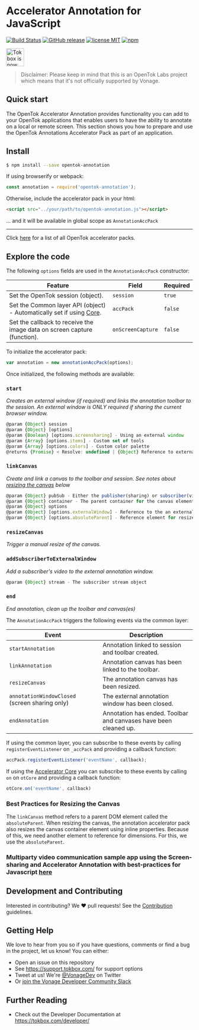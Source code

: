 # Accelerator Annotation for JavaScript

[![Build Status](https://travis-ci.org/opentok/accelerator-annotation-js.svg?branch=main)](https://travis-ci.org/opentok/accelerator-annotation-js)
[![GitHub release](https://img.shields.io/github/release/opentok/accelerator-annotation-js.svg)](./README.md)
[![license MIT](https://img.shields.io/github/license/opentok/accelerator-annotation-js.svg)](./LICENSE)
[![npm](https://img.shields.io/npm/v/opentok-annotation.svg)](https://www.npmjs.com/package/opentok-annotation)

<img src="https://assets.tokbox.com/img/vonage/Vonage_VideoAPI_black.svg" height="48px" alt="Tokbox is now known as Vonage" />

> Disclaimer: Please keep in mind that this is an OpenTok Labs project which means that it's not officially supported by Vonage.

## Quick start

The OpenTok Accelerator Annotation provides functionality you can add to your OpenTok applications that enables users to have the ability to annotate on a local or remote screen.
This section shows you how to prepare and use the OpenTok Annotations Accelerator Pack as part of an application.

## Install

```bash
$ npm install --save opentok-annotation
```

If using browserify or webpack:

```javascript
const annotation = require('opentok-annotation');
```


Otherwise, include the accelerator pack in your html:

```html
<script src="../your/path/to/opentok-annotation.js"></script>
```

... and it will be available in global scope as `AnnotationAccPack`

---

Click [here](https://www.npmjs.com/search?q=opentok-acc-pack) for a list of all OpenTok accelerator packs.

## Explore the code

The following `options` fields are used in the `AnnotationAccPack` constructor:

| Feature                                                                                                                | Field             | Required |
| ---------------------------------------------------------------------------------------------------------------------- | ----------------- | -------- |
| Set the OpenTok session  (object).                                                                                     | `session`         | `true`   |
| Set the Common layer API (object) - Automatically set if using [Core](https://github.com/opentok/accelerator-core-js). | `accPack`         | `false`  |
| Set the callback to receive the image data on screen capture (function).                                               | `onScreenCapture` | `false`  |

To initialize the accelerator pack:

```javascript
var annotation = new annotationAccPack(options);
```

Once initialized, the following methods are available:

### `start`

*Creates an external window (if required) and links the annotation toolbar to the session.  An external window is ONLY required if sharing the current browser window.*

```javascript
@param {Object} session
@param {Object} [options]
@param {Boolean} [options.screensharing] - Using an external window
@param {Array} [options.items] - Custom set of tools
@param {Array} [options.colors] - Custom color palette
@returns {Promise} < Resolve: undefined | {Object} Reference to external annotation window >
```

### `linkCanvas`

*Create and link a canvas to the toolbar and session.  See notes about [resizing the canvas](#resizing-canvas) below*

```javascript
@param {Object} pubSub - Either the publisher(sharing) or subscriber(viewing)
@param {Object} container - The parent container for the canvas element
@param {Object} options
@param {Object} [options.externalWindow] - Reference to the an external annotation window (publisher only)
@param {Object} [options.absoluteParent] - Reference element for resize if other than container
```

### `resizeCanvas`

*Trigger a manual resize of the canvas.*

### `addSubscriberToExternalWindow`

*Add a subscriber's video to the external annotation window.*

```javascript
@param {Object} stream - The subscriber stream object
```

### `end`

*End annotation, clean up the toolbar and canvas(es)*

The `AnnotationAccPack`  triggers the following events via the common layer:

| Event                                          | Description                                                       |
| ---------------------------------------------- | ----------------------------------------------------------------- |
| `startAnnotation`                              | Annotation linked to session and toolbar created.                 |
| `linkAnnotation `                              | Annotation canvas has been linked to the toolbar.                 |
| `resizeCanvas`                                 | The annotation canvas has been resized.                           |
| `annotationWindowClosed` (screen sharing only) | The external annotation window has been closed.                   |
| `endAnnotation`                                | Annotation has ended.  Toolbar and canvases have been cleaned up. |

If using the common layer, you can subscribe to these events by calling `registerEventListener` on  `_accPack` and providing a callback function:

```javascript
accPack.registerEventListener('eventName', callback);
```

If using the [Accelerator Core](https://github.com/opentok/accelerator-core-js) you can subscribe to these events by calling `on` on  `otCore` and providing a callback function:

```javascript
otCore.on('eventName', callback)
```

### Best Practices for Resizing the Canvas

<a name="resizing-canvas"></a>

The `linkCanvas` method refers to a parent DOM element called the `absoluteParent`.  When resizing the canvas, the annotation accelerator pack also resizes the canvas container element using inline properties.  Because of this, we need another element to reference for dimensions.  For this, we use the `absoluteParent`.

### Multiparty video communication sample app using the Screen-sharing and Accelerator Annotation with best-practices for Javascript [here](https://github.com/opentok/accelerator-sample-apps-js)

## Development and Contributing

Interested in contributing? We :heart: pull requests! See the [Contribution](CONTRIBUTING.md) guidelines.

## Getting Help

We love to hear from you so if you have questions, comments or find a bug in the project, let us know! You can either:

- Open an issue on this repository
- See <https://support.tokbox.com/> for support options
- Tweet at us! We're [@VonageDev](https://twitter.com/VonageDev) on Twitter
- Or [join the Vonage Developer Community Slack](https://developer.nexmo.com/community/slack)

## Further Reading

- Check out the Developer Documentation at <https://tokbox.com/developer/>